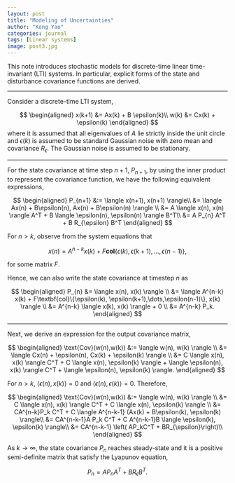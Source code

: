 ```yaml
---
layout: post
title: "Modeling of Uncertainties"
author: "Kong Yao"
categories: journal
tags: [Linear systems]
image: post3.jpg
---
```

This note introduces stochastic models for discrete-time linear time-invariant (LTI) systems. In particular, explicit forms of the state and disturbance covariance functions are derived.

---

Consider a discrete-time LTI system,

$$
\begin{aligned}
x(k+1) &= Ax(k) + B \epsilon(k)\\
w(k) &= Cx(k) + \epsilon(k)
\end{aligned}
$$
where it is assumed that all eigenvalues of $A$ lie strictly inside the unit circle and $\epsilon(k)$ is assumed to be standard Gaussian noise with zero mean and covariance $R_{\epsilon}$. The Gaussian noise is assumed to be stationary.

---

For the state covariance at time step $n+1$, $P_{n+1}$, by using the inner product to represent the covariance function, we have the following equivalent expressions,

$$
\begin{aligned}
P_{n+1} &:= \langle x(n+1), x(n+1) \rangle\\
    &= \langle Ax(n) + B\epsilon(n), Ax(n) + B\epsilon(n) \rangle \\ 
    &= A \langle x(n), x(n) \rangle A^T + B \langle \epsilon(n), \epsilon(n) \rangle B^T\\ 
    &= A P_{n} A^T + B R_{\epsilon} B^T
\end{aligned}
$$

For $n > k$, observe from the system equations that

$$
x(n) = A^{n-k} x(k) + F\textbf{col}\{\epsilon(k), \epsilon(k+1),\dots,\epsilon(n-1)\},
$$

for some matrix $F$. 

Hence, we can also write the state covariance at timestep $n$ as

$$
\begin{aligned}
P_{n} &= \langle x(n), x(k) \rangle \\
    &= \langle A^{n-k} x(k) + F\textbf{col}\{\epsilon(k), \epsilon(k+1),\dots,\epsilon(n-1)\}, x(k) \rangle \\
    &= A^{n-k} \langle x(k), x(k) \rangle + 0 \\
    &= A^{n-k} P_k.
\end{aligned}
$$

---

Next, we derive an expression for the output covariance matrix,

$$
\begin{aligned}
\text{Cov}(w(n),w(k)) &:= \langle w(n), w(k) \rangle \\
&= \langle Cx(n) + \epsilon(n), Cx(k) + \epsilon(k) \rangle \\
&= C \langle x(n), x(k) \rangle C^T + C \langle x(n), \epsilon(k) \rangle + \langle \epsilon(n), x(k) \rangle C^T + \langle \epsilon(n), \epsilon(k) \rangle.
\end{aligned}
$$

For $n > k$, $\langle \epsilon(n), x(k) \rangle = 0$ and $\langle \epsilon(n), \epsilon(k) \rangle = 0$. Therefore,

$$
\begin{aligned}
\text{Cov}(w(n),w(k)) &:= \langle w(n), w(k) \rangle \\
&= C \langle x(n), x(k) \rangle C^T + C \langle x(n), \epsilon(k) \rangle \\
&= CA^{n-k}P_k C^T + C \langle A^{n-k-1} (Ax(k) + B\epsilon(k), \epsilon(k) \rangle\\
&= CA^{n-k-1}A P_k C^T + C A^{n-k-1}B \langle \epsilon(k), \epsilon(k) \rangle\\
&= CA^{n-k-1} \left( AP_kC^T + BR_{\epsilon}\right)\\
\end{aligned}
$$

As $k \to \infty$, the state covariance $P_n$ reaches steady-state and it is a positive semi-definite matrix that satisfy the Lyapunov equation,

$$
P_n = A P_n A^T + B R_{\epsilon} B^T.
$$